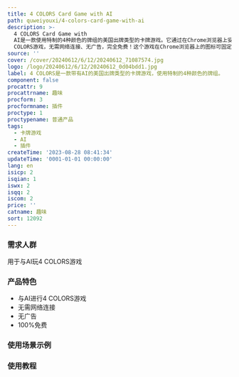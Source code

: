 ```yaml
---
title: 4 COLORS Card Game with AI
path: quweiyouxi/4-colors-card-game-with-ai
description: >-
  4 COLORS Card Game with
  AI是一款使用特制的4种颜色的牌组的美国出牌类型的卡牌游戏。它通过在Chrome浏览器上安装一个简单、轻量级的插件，让你能够与AI玩4
  COLORS游戏，无需网络连接、无广告，完全免费！这个游戏在Chrome浏览器上的图标可固定在工具栏上，点击图标即可打开游戏界面。
source: ''
cover: /cover/20240612/6/12/20240612_71087574.jpg
logo: /logo/20240612/6/12/20240612_0d04bdd1.jpg
label: 4 COLORS是一款带有AI的美国出牌类型的卡牌游戏，使用特制的4种颜色的牌组。
component: false
procattr: 9
procattrname: 趣味
procform: 3
procformname: 插件
proctype: 1
proctypename: 普通产品
tags:
  - 卡牌游戏
  - AI
  - 插件
createTime: '2023-08-28 08:41:34'
updateTime: '0001-01-01 00:00:00'
lang: en
isicp: 2
isqian: 1
iswx: 2
isqq: 2
iscom: 2
price: ''
catname: 趣味
sort: 12092
---
```




### 需求人群
用于与AI玩4 COLORS游戏

### 产品特色
- 与AI进行4 COLORS游戏
- 无需网络连接
- 无广告
- 100%免费

### 使用场景示例


### 使用教程


  
